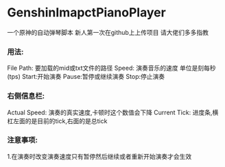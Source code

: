 # GenshinImapctPianoPlayer
一个原神的自动弹琴脚本
新人第一次在github上上传项目 请大佬们多多指教
### 用法:
  File Path: 要加载的mid或txt文件的路径
  Speed: 演奏音乐的速度 单位是刻每秒(tps)
  Start:开始演奏
  Pause:暂停或继续演奏
  Stop:停止演奏
### 右侧信息栏:
  Actual Speed: 演奏的真实速度,卡顿时这个数值会下降
  Current Tick: 进度条,横杠左面的是目前的tick,右面的是总tick
### 注意事项:
  1.在演奏时改变演奏速度只有暂停然后继续或者重新开始演奏才会生效
